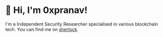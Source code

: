 # 👋 Hi, I'm 0xpranav!

I'm a Independent Security Researcher specialised in various blockchain tech. You can find me on [sherlock](https://audits.sherlock.xyz/watson/0xpranav).
